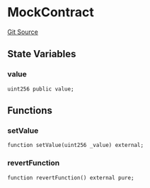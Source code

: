 # MockContract
[Git Source](https://github.com-smastropiero/SherryLabs/sherry-contracts/blob/390adef083cf3e2fd6de18cb4a729a02cfd3c226/contracts/mock/MockContract.sol)


## State Variables
### value

```solidity
uint256 public value;
```


## Functions
### setValue


```solidity
function setValue(uint256 _value) external;
```

### revertFunction


```solidity
function revertFunction() external pure;
```

